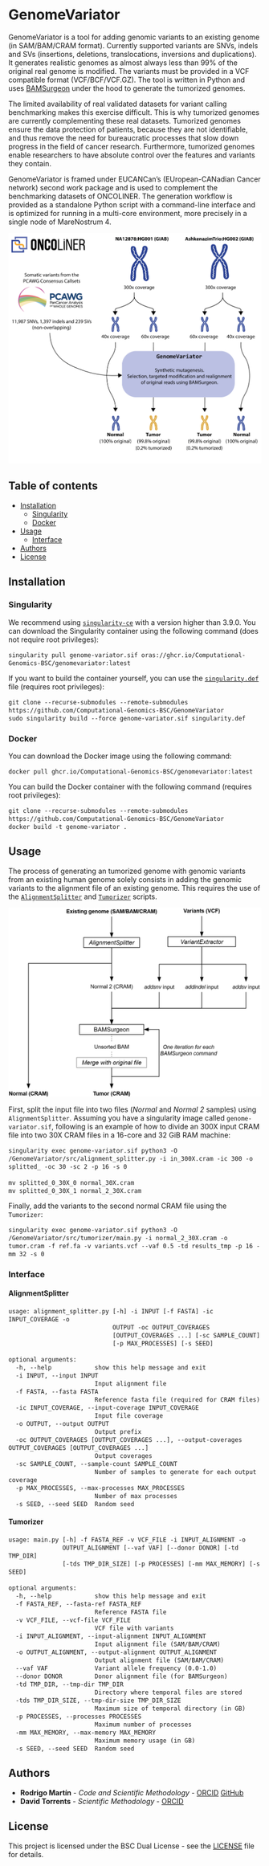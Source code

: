 # GenomeVariator<!-- omit in toc -->

GenomeVariator is a tool for adding genomic variants to an existing genome (in SAM/BAM/CRAM format). Currently supported variants are SNVs, indels and SVs (insertions, deletions, translocations, inversions and duplications). It generates realistic genomes as almost always less than 99% of the original real genome is modified. The variants must be provided in a VCF compatible format (VCF/BCF/VCF.GZ). The tool is written in Python and uses [BAMSurgeon](https://github.com/adamewing/bamsurgeon) under the hood to generate the tumorized genomes.

The limited availability of real validated datasets for variant calling benchmarking makes this exercise difficult. This is why tumorized genomes are currently complementing these real datasets. Tumorized genomes ensure the data protection of patients, because they are not identifiable, and thus remove the need for bureaucratic processes that slow down progress in the field of cancer research. Furthermore, tumorized genomes enable researchers to have absolute control over the features and variants they contain.

GenomeVariator is framed under EUCANCan’s (EUropean-CANadian Cancer network) second work package and is used to complement the benchmarking datasets of ONCOLINER. The generation workflow is provided as a standalone Python script with a command-line interface and is optimized for running in a multi-core environment, more precisely in a single node of MareNostrum 4.

![oncoliner_tumorized](docs/images/oncoliner_tumorized.png)

## Table of contents<!-- omit in toc -->
- [Installation](#installation)
  - [Singularity](#singularity)
  - [Docker](#docker)
- [Usage](#usage)
  - [Interface](#interface)
- [Authors](#authors)
- [License](#license)


## Installation
### Singularity
We recommend using [`singularity-ce`](https://github.com/sylabs/singularity) with a version higher than 3.9.0. You can download the Singularity container using the following command (does not require root privileges):

```
singularity pull genome-variator.sif oras://ghcr.io/Computational-Genomics-BSC/genomevariator:latest
```

If you want to build the container yourself, you can use the [`singularity.def`](singularity.def) file (requires root privileges):
```
git clone --recurse-submodules --remote-submodules https://github.com/Computational-Genomics-BSC/GenomeVariator
sudo singularity build --force genome-variator.sif singularity.def
```

### Docker
You can download the Docker image using the following command:
```
docker pull ghcr.io/Computational-Genomics-BSC/genomevariator:latest
```

You can build the Docker container with the following command (requires root privileges):

```
git clone --recurse-submodules --remote-submodules https://github.com/Computational-Genomics-BSC/GenomeVariator
docker build -t genome-variator .
```


## Usage

The process of generating an tumorized genome with genomic variants from an existing human genome solely consists in adding the genomic variants to the alignment file of an existing genome. This requires the use of the [`AlignmentSplitter`](#alignmentsplitter) and [`Tumorizer`](#tumorizer) scripts.

![tumorized_from_existing](docs/images/tumorized_from_existing.png)

First, split the input file into two files (_Normal_ and _Normal 2_ samples) using `AlignmentSplitter`. Assuming you have a singularity image called `genome-variator.sif`, following is an example of how to divide an 300X input CRAM file into two 30X CRAM files in a 16-core and 32 GiB RAM machine:
```
singularity exec genome-variator.sif python3 -O /GenomeVariator/src/alignment_splitter.py -i in_300X.cram -ic 300 -o splitted_ -oc 30 -sc 2 -p 16 -s 0

mv splitted_0_30X_0 normal_30X.cram
mv splitted_0_30X_1 normal_2_30X.cram
```

Finally, add the variants to the second normal CRAM file using the `Tumorizer`:
```
singularity exec genome-variator.sif python3 -O /GenomeVariator/src/tumorizer/main.py -i normal_2_30X.cram -o tumor.cram -f ref.fa -v variants.vcf --vaf 0.5 -td results_tmp -p 16 -mm 32 -s 0
```
### Interface

#### AlignmentSplitter<!-- omit in toc -->
```
usage: alignment_splitter.py [-h] -i INPUT [-f FASTA] -ic INPUT_COVERAGE -o
                             OUTPUT -oc OUTPUT_COVERAGES
                             [OUTPUT_COVERAGES ...] [-sc SAMPLE_COUNT]
                             [-p MAX_PROCESSES] [-s SEED]

optional arguments:
  -h, --help            show this help message and exit
  -i INPUT, --input INPUT
                        Input alignment file
  -f FASTA, --fasta FASTA
                        Reference fasta file (required for CRAM files)
  -ic INPUT_COVERAGE, --input-coverage INPUT_COVERAGE
                        Input file coverage
  -o OUTPUT, --output OUTPUT
                        Output prefix
  -oc OUTPUT_COVERAGES [OUTPUT_COVERAGES ...], --output-coverages OUTPUT_COVERAGES [OUTPUT_COVERAGES ...]
                        Output coverages
  -sc SAMPLE_COUNT, --sample-count SAMPLE_COUNT
                        Number of samples to generate for each output coverage
  -p MAX_PROCESSES, --max-processes MAX_PROCESSES
                        Number of max processes
  -s SEED, --seed SEED  Random seed
```

#### Tumorizer<!-- omit in toc -->
```
usage: main.py [-h] -f FASTA_REF -v VCF_FILE -i INPUT_ALIGNMENT -o
               OUTPUT_ALIGNMENT [--vaf VAF] [--donor DONOR] [-td TMP_DIR]
               [-tds TMP_DIR_SIZE] [-p PROCESSES] [-mm MAX_MEMORY] [-s SEED]

optional arguments:
  -h, --help            show this help message and exit
  -f FASTA_REF, --fasta-ref FASTA_REF
                        Reference FASTA file
  -v VCF_FILE, --vcf-file VCF_FILE
                        VCF file with variants
  -i INPUT_ALIGNMENT, --input-alignment INPUT_ALIGNMENT
                        Input alignment file (SAM/BAM/CRAM)
  -o OUTPUT_ALIGNMENT, --output-alignment OUTPUT_ALIGNMENT
                        Output alignment file (SAM/BAM/CRAM)
  --vaf VAF             Variant allele frequency (0.0-1.0)
  --donor DONOR         Donor alignment file (for BAMSurgeon)
  -td TMP_DIR, --tmp-dir TMP_DIR
                        Directory where temporal files are stored
  -tds TMP_DIR_SIZE, --tmp-dir-size TMP_DIR_SIZE
                        Maximum size of temporal directory (in GB)
  -p PROCESSES, --processes PROCESSES
                        Maximum number of processes
  -mm MAX_MEMORY, --max-memory MAX_MEMORY
                        Maximum memory usage (in GB)
  -s SEED, --seed SEED  Random seed
```

## Authors

* **Rodrigo Martín** - *Code and Scientific Methodology* - [ORCID](https://orcid.org/0000-0002-2128-1329) [GitHub](https://github.com/Rapsssito)
* **David Torrents** - *Scientific Methodology* - [ORCID](https://orcid.org/0000-0002-6086-9037)

## License

This project is licensed under the BSC Dual License - see the [LICENSE](LICENSE.md) file for details.
